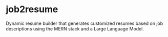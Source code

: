 # job2resume
Dynamic resume builder that generates customized resumes based on job descriptions using the MERN stack and a Large Language Model.
